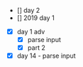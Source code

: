 - [] day 2 
- [] 2019 day 1
- [x] day 1 adv 
  - [x] parse input 
  - [x] part 2
- [x] day 14 - parse input
